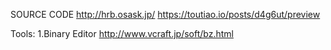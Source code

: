 SOURCE CODE 
http://hrb.osask.jp/
https://toutiao.io/posts/d4g6ut/preview



Tools:
1.Binary Editor  http://www.vcraft.jp/soft/bz.html